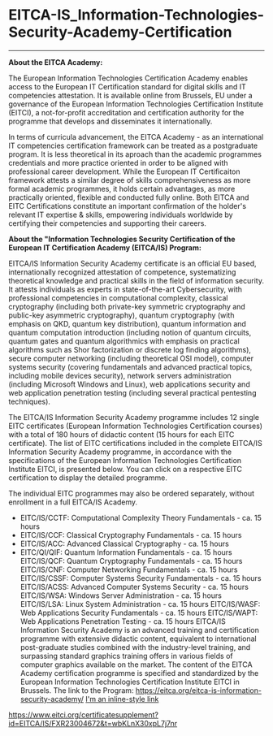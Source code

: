# EITCA-IS_Information-Technologies-Security-Academy-Certification
------------------------------------------------------------------

__About the EITCA Academy:__

The European Information Technologies Certification Academy enables access to the European IT Certification standard for digital skills and IT competencies attestation. It is available online from Brussels, EU under a governance of the European Information Technologies Certification Institute (EITCI), a not-for-profit accreditation and certification authority for the programme that develops and disseminates it internationally.

In terms of curricula advancement, the EITCA Academy - as an international IT competencies certification framework can be treated as a postgraduate program. It is less theoretical in its aproach than the academic programmes credentials and more practice oriented in order to be aligned with professional career development. While the European IT Certificaiton framework attests a similar degree of skills comprehensiveness as more formal academic programmes, it holds certain advantages, as more practically oriented, flexible and conducted fully online. 
Both EITCA and EITC Certifications constitute an important confirmation of the holder's relevant IT expertise & skills, empowering individuals worldwide by certifying their competencies and supporting their careers. 

__About the "Information Technologies Security Certification of the European IT Certification Academy (EITCA/IS) Program:__ 

EITCA/IS Information Security Academy certificate is an official EU based, internationally recognized attestation of competence, systematizing theoretical knowledge and practical skills in the field of information security.  It attests individuals as experts in state-of-the-art Cybersecurity, with professional competencies in computational complexity, classical cryptography (including both private-key symmetric cryptography and public-key asymmetric cryptography), quantum cryptography (with emphasis on QKD, quantum key distribution), quantum information and quantum computation introduction (including notion of quantum circuits, quantum gates and quantum algorithmics with emphasis on practical algorithms such as Shor factorization or discrete log finding algorithms), secure computer networking (including theoretical OSI model), computer systems security (covering fundamentals and advanced practical topics, including mobile devices security), network servers administration (including Microsoft Windows and Linux), web applications security and web application penetration testing (including several practical pentesting techniques).

The EITCA/IS Information Security Academy programme includes 12 single EITC certificates (European Information Technologies Certification courses) with a total of 180 hours of didactic content (15 hours for each EITC certificate).
The list of EITC certifications included in the complete EITCA/IS Information Security Academy programme, in accordance with the specifications of the European Information Technologies Certification Institute EITCI, is presented below. You can click on a respective EITC certification to display the detailed programme.

The individual EITC programmes may also be ordered separately, without enrollment in a full EITCA/IS Academy.

* EITC/IS/CCTF: Computational Complexity Theory Fundamentals - ca. 15 hours
* EITC/IS/CCF: Classical Cryptography Fundamentals - ca. 15 hours
* EITC/IS/ACC: Advanced Classical Cryptography - ca. 15 hours
* EITC/QI/QIF: Quantum Information Fundamentals - ca. 15 hours
EITC/IS/QCF: Quantum Cryptography Fundamentals - ca. 15 hours
EITC/IS/CNF: Computer Networking Fundamentals - ca. 15 hours
EITC/IS/CSSF: Computer Systems Security Fundamentals - ca. 15 hours
EITC/IS/ACSS: Advanced Computer Systems Security - ca. 15 hours
EITC/IS/WSA: Windows Server Administration - ca. 15 hours
EITC/IS/LSA: Linux System Administration - ca. 15 hours
EITC/IS/WASF: Web Applications Security Fundamentals - ca. 15 hours
EITC/IS/WAPT: Web Applications Penetration Testing - ca. 15 hours
EITCA/IS Information Security Academy is an advanced training and certification programme with extensive didactic content, equivalent to international post-graduate studies combined with the industry-level training, and surpassing standard graphics training offers in various fields of computer graphics available on the market. The content of the EITCA Academy certification programme is specified and standardized by the European Information Technologies Certification Institute EITCI in Brussels. 
The link to the Program: https://eitca.org/eitca-is-information-security-academy/
[I'm an inline-style link](https://www.google.com)

https://www.eitci.org/certificatesupplement?id=EITCA/IS/FXR23004672&t=wbKLnX30xpL7j7nr 
